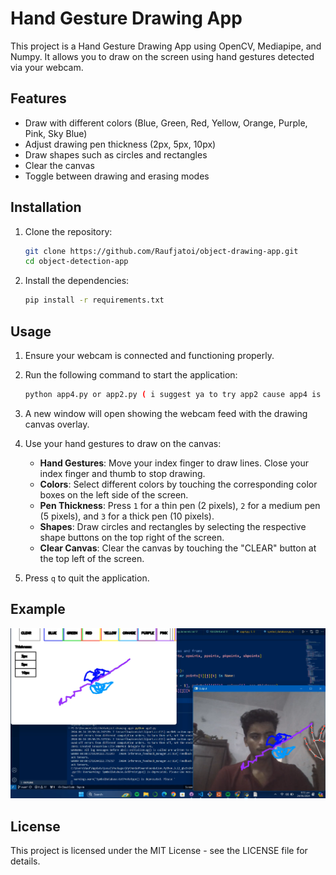 # Hand Gesture Drawing App

This project is a Hand Gesture Drawing App using OpenCV, Mediapipe, and Numpy. It allows you to draw on the screen using hand gestures detected via your webcam.

## Features

- Draw with different colors (Blue, Green, Red, Yellow, Orange, Purple, Pink, Sky Blue)
- Adjust drawing pen thickness (2px, 5px, 10px)
- Draw shapes such as circles and rectangles
- Clear the canvas
- Toggle between drawing and erasing modes

## Installation

1. Clone the repository:
    ```bash
    git clone https://github.com/Raufjatoi/object-drawing-app.git
    cd object-detection-app
    ```

2. Install the dependencies:
    ```bash
    pip install -r requirements.txt
    ```

## Usage

1. Ensure your webcam is connected and functioning properly.
2. Run the following command to start the application:
    ```bash
    python app4.py or app2.py ( i suggest ya to try app2 cause app4 is new variotion of it and its still underwork)
    ```
3. A new window will open showing the webcam feed with the drawing canvas overlay.
4. Use your hand gestures to draw on the canvas:
   - **Hand Gestures**: Move your index finger to draw lines. Close your index finger and thumb to stop drawing.
   - **Colors**: Select different colors by touching the corresponding color boxes on the left side of the screen.
   - **Pen Thickness**: Press `1` for a thin pen (2 pixels), `2` for a medium pen (5 pixels), and `3` for a thick pen (10 pixels).
   - **Shapes**: Draw circles and rectangles by selecting the respective shape buttons on the top right of the screen.
   - **Clear Canvas**: Clear the canvas by touching the "CLEAR" button at the top left of the screen.

5. Press `q` to quit the application.

## Example

![Hand Gesture Drawing App](https://github.com/Raufjatoi/Hand-Gesture-Drawing-App/blob/main/Screenshot%202024-06-25%20080234.png)

## License

This project is licensed under the MIT License - see the LICENSE file for details.
